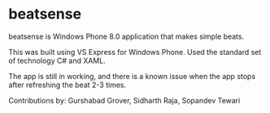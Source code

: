 beatsense
=========

beatsense is Windows Phone 8.0 application that makes simple beats.

This was built using VS Express for Windows Phone. Used the standard set of technology C# and XAML.

The app is still in working, and there is a known issue when the app stops after refreshing the beat 2-3 times.

Contributions by: Gurshabad Grover, Sidharth Raja, Sopandev Tewari